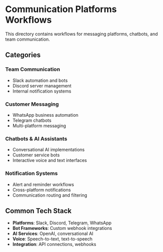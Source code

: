 # Communication Platforms Workflows

This directory contains workflows for messaging platforms, chatbots, and team communication.

## Categories

### Team Communication
- Slack automation and bots
- Discord server management
- Internal notification systems

### Customer Messaging
- WhatsApp business automation
- Telegram chatbots
- Multi-platform messaging

### Chatbots & AI Assistants
- Conversational AI implementations
- Customer service bots
- Interactive voice and text interfaces

### Notification Systems
- Alert and reminder workflows
- Cross-platform notifications
- Communication routing and filtering

## Common Tech Stack
- **Platforms**: Slack, Discord, Telegram, WhatsApp
- **Bot Frameworks**: Custom webhook integrations
- **AI Services**: OpenAI, conversational AI
- **Voice**: Speech-to-text, text-to-speech
- **Integration**: API connections, webhooks
